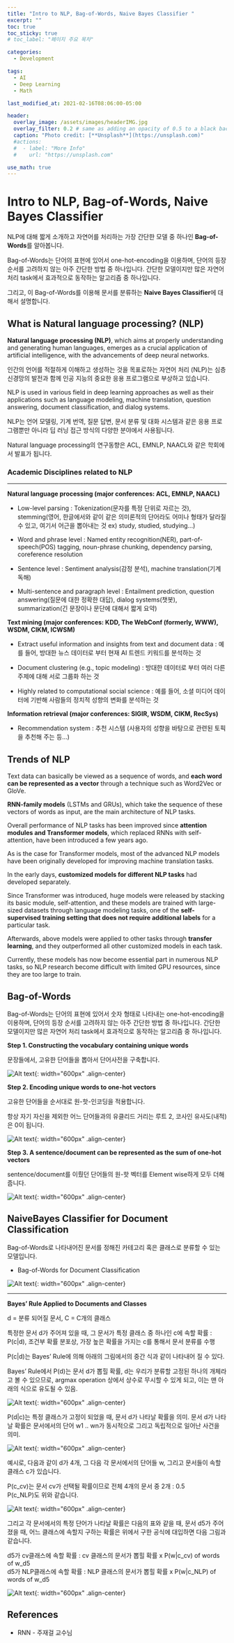 ```yaml
---
title: "Intro to NLP, Bag-of-Words, Naive Bayes Classifier "
excerpt: ""
toc: true
toc_sticky: true
# toc_label: "페이지 주요 목차"

categories:
  - Development

tags:
  - AI
  - Deep Learning
  - Math

last_modified_at: 2021-02-16T08:06:00-05:00

header:
  overlay_image: /assets/images/headerIMG.jpg
  overlay_filter: 0.2 # same as adding an opacity of 0.5 to a black background
  caption: "Photo credit: [**Unsplash**](https://unsplash.com)"
  #actions:
  #  - label: "More Info"
  #    url: "https://unsplash.com"

use_math: true
---
```


# Intro to NLP, Bag-of-Words, Naive Bayes Classifier

NLP에 대해 짧게 소개하고 자연어를 처리하는 가장 간단한 모델 중 하나인 **Bag-of-Words**를 알아봅니다.

Bag-of-Words는 단어의 표현에 있어서 one-hot-encoding을 이용하며, 단어의 등장 순서를 고려하지 않는 아주 간단한 방법 중 하나입니다. 간단한 모델이지만 많은 자연어 처리 task에서 효과적으로 동작하는 알고리즘 중 하나입니다.

그리고, 이 Bag-of-Words를 이용해 문서를 분류하는 **Naive Bayes Classifier**에 대해서 설명합니다.

## What is Natural language processing? (NLP)

**Natural language processing (NLP)**, which aims at properly understanding and generating human languages, emerges as a crucial application of artificial intelligence, with the advancements of deep neural networks.

인간의 언어를 적절하게 이해하고 생성하는 것을 목표로하는 자연어 처리 (NLP)는 심층 신경망의 발전과 함께 인공 지능의 중요한 응용 프로그램으로 부상하고 있습니다.

NLP is used in various field in deep learning approaches as well as their applications such as language modeling, machine translation, question answering, document classification, and dialog systems.

NLP는 언어 모델링, 기계 번역, 질문 답변, 문서 분류 및 대화 시스템과 같은 응용 프로그램뿐만 아니라 딥 러닝 접근 방식의 다양한 분야에서 사용됩니다.

Natural language processing의 연구동향은 ACL, EMNLP, NAACL와 같은 학회에서 발표가 됩니다.

### Academic Disciplines related to NLP

---

**Natural language processing (major conferences: ACL, EMNLP, NAACL)**

- Low-level parsing : Tokenization(문자를 특정 단위로 자르는 것), stemming(영어, 한글에서와 같이 같은 의미론적의 단어라도 어미나 형태가 달라질 수 있고, 여기서 어근을 뽑아내는 것 ex) study, studied, studying...)

- Word and phrase level : Named entity recognition(NER), part-of-speech(POS) tagging, noun-phrase chunking, dependency parsing, coreference resolution

- Sentence level : Sentiment analysis(감정 분석), machine translation(기계 독해)

- Multi-sentence and paragraph level : Entailment prediction, question answering(질문에 대한 정확한 대답), dialog systems(챗봇), summarization(긴 문장이나 문단에 대해서 짧게 요약)

**Text mining (major conferences: KDD, The WebConf (formerly, WWW), WSDM, CIKM, ICWSM)**

- Extract useful information and insights from text and document data : 예를 들어, 방대한 뉴스 데이터로 부터 현재 AI 트렌드 키워드를 분석하는 것

- Document clustering (e.g., topic modeling) : 방대한 데이터로 부터 여러 다른 주제에 대해 서로 그룹화 하는 것

- Highly related to computational social science : 예를 들어, 소셜 미디어 데이터에 기반해 사람들의 정치적 성향의 변화를 분석하는 것

**Information retrieval (major conferences: SIGIR, WSDM, CIKM, RecSys)**

- Recommendation system : 추천 시스템 (사용자의 성향을 바탕으로 관련된 토픽을 추천해 주는 등...)

## Trends of NLP

Text data can basically be viewed as a sequence of words, and **each word can be represented as a vector** through a technique such as Word2Vec or GloVe.

**RNN-family models** (LSTMs and GRUs), which take the sequence of these vectors of words as input, are the main architecture of NLP tasks.

Overall performance of NLP tasks has been improved since **attention modules and Transformer models**, which replaced RNNs with self-attention, have been introduced a few years ago.

As is the case for Transformer models, most of the advanced NLP models have been originally developed for improving machine translation tasks.

In the early days, **customized models for different NLP tasks** had developed separately.

Since Transformer was introduced, huge models were released by stacking its basic module, self-attention, and these models are trained with large-sized datasets through language modeling tasks, one of the **self-supervised training setting that does not require additional labels** for a particular task.

Afterwards, above models were applied to other tasks through **transfer learning**, and they outperformed all other customized models in each task.

Currently, these models has now become essential part in numerous NLP tasks, so NLP
research become difficult with limited GPU resources, since they are too large to train.

## Bag-of-Words

Bag-of-Words는 단어의 표현에 있어서 숫자 형태로 나타내는 one-hot-encoding을 이용하며, 단어의 등장 순서를 고려하지 않는 아주 간단한 방법 중 하나입니다. 간단한 모델이지만 많은 자연어 처리 task에서 효과적으로 동작하는 알고리즘 중 하나입니다.

**Step 1. Constructing the vocabulary containing unique words**

문장들에서, 고유한 단어들을 뽑아서 단어사전을 구축합니다.

![Alt text](/assets/images/aitech_day16-1.png){: width="600px" .align-center}

**Step 2. Encoding unique words to one-hot vectors**

고유한 단어들을 순서대로 원-핫-인코딩을 적용합니다.

항상 자기 자신을 제외한 어느 단어들과의 유클리드 거리는 루트 2, 코사인 유사도(내적)은 0이 됩니다.

![Alt text](/assets/images/aitech_day16-2.png){: width="600px" .align-center}

**Step 3. A sentence/document can be represented as the sum of one-hot vectors**

sentence/document를 이뤘던 단어들의 원-핫 벡터를 Element wise하게 모두 더해줍니다.

![Alt text](/assets/images/aitech_day16-3.png){: width="600px" .align-center}

## NaiveBayes Classifier for Document Classification

Bag-of-Words로 나타내어진 문서를 정해진 카테고리 혹은 클래스로 분류할 수 있는 모델입니다.

- Bag-of-Words for Document Classification

![Alt text](/assets/images/aitech_day16-4.png){: width="600px" .align-center}

---

**Bayes’ Rule Applied to Documents and Classes**

d = 분류 되어질 문서, C = C개의 클래스

특정한 문서 d가 주어져 있을 때, 그 문서가 특정 클래스 중 하나인 c에 속할 확률 : P(c\|d), 조건부 확률 분포상, 가장 높은 확률을 가지는 c를 통해서 문서 분류를 수행

P(c\|d)는 Bayes’ Rule에 의해 아래의 그림에서의 중간 식과 같이 나타내어 질 수 있다.

Bayes’ Rule에서 P(d)는 문서 d가 뽑힐 확률, d는 우리가 분류할 고정된 하나의 개체라고 볼 수 있으므로, argmax operation 상에서 상수로 무시할 수 있게 되고, 이는 맨 아래의 식으로 유도될 수 있음.

![Alt text](/assets/images/aitech_day16-5.png){: width="600px" .align-center}

P(d\|c)는 특정 클래스가 고정이 되었을 때, 문서 d가 나타날 확률을 의미. 문서 d가 나타날 확률은 문서에서의 단어 w1 .. wn가 동시적으로 그리고 독립적으로 일어난 사건을 의미.

![Alt text](/assets/images/aitech_day16-6.png){: width="600px" .align-center}

예시로, 다음과 같이 d가 4개, 그 다음 각 문서에서의 단어들 w, 그리고 문서들이 속할 클래스 c가 있습니다.

P(c_cv)는 문서 cv가 선택될 확률이므로 전체 4개의 문서 중 2개 : 0.5  
P(c_NLP)도 위와 같습니다.

![Alt text](/assets/images/aitech_day16-7.png){: width="600px" .align-center}

그리고 각 문서에서의 특정 단어가 나타날 확률은 다음의 표와 같을 때, 문서 d5가 주어졌을 때, 어느 클래스에 속할지 구하는 확률은 위에서 구한 공식에 대입하면 다음 그림과 같습니다.

d5가 cv클래스에 속할 확률 : cv 클래스의 문서가 뽑힐 확률 x P(w\|c_cv) of words of w_d5  
d5가 NLP클래스에 속할 확률 : NLP 클래스의 문서가 뽑힐 확률 x P(w\|c_NLP) of words of w_d5

![Alt text](/assets/images/aitech_day16-8.png){: width="600px" .align-center}

## References

- RNN - 주재걸 교수님
